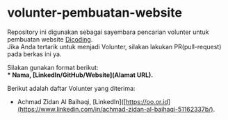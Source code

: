 # volunter-pembuatan-website
Repository ini digunakan sebagai sayembara pencarian volunter untuk pembuatan website [Dicoding](www.dicoding.com).<br>
Jika Anda tertarik untuk menjadi Volunter, silakan lakukan PR(pull-request) pada berkas ini ya.<br>

Silakan gunakan format berikut:<br>
**\* Nama, [LinkedIn/GitHub/Website](Alamat URL).**  

Berikut adalah daftar Volunter yang diterima:
* Achmad Zidan Al Baihaqi, [LinkedIn]([https://oo.or.id](https://www.linkedin.com/in/achmad-zidan-al-baihaqi-51162337b/).
